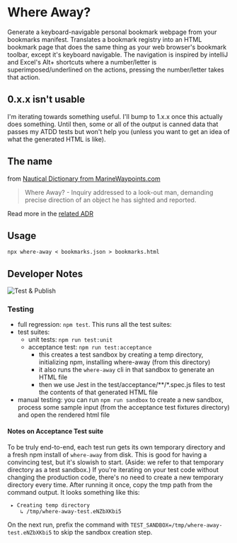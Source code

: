 # Where Away?

Generate a keyboard-navigable personal bookmark webpage from your bookmarks
manifest. Translates a bookmark registry into an HTML bookmark page that does
the same thing as your web browser's bookmark toolbar, except it's keyboard
navigable. The navigation is inspired by intelliJ and Excel's Alt+ shortcuts
where a number/letter is superimposed/underlined on the actions, pressing the
number/letter takes that action.

## 0.x.x isn't usable

I'm iterating towards something useful. I'll bump to 1.x.x once this actually
does something. Until then, some or all of the output is canned data that passes
my ATDD tests but won't help you (unless you want to get an idea of what the
generated HTML is like).

## The name

from [Nautical Dictionary from MarineWaypoints.com](http://www.marinewaypoints.com/learn/glossary/glossary.shtml)

> Where Away? - Inquiry addressed to a look-out man, demanding precise direction
> of an object he has sighted and reported.

Read more in the [related ADR](doc/adr/0002-name-the-project-where-away.md)

## Usage

    npx where-away < bookmarks.json > bookmarks.html

## Developer Notes

![Test & Publish](https://github.com/alexanderbird/where-away/workflows/Test%20&%20Publish/badge.svg)

### Testing

 - full regression: `npm test`. This runs all the test suites:
 - test suites:
   - unit tests: `npm run test:unit`
   - acceptance test: `npm run test:acceptance`
      - this creates a test sandbox by creating a temp directory, initializing
        npm, installing where-away (from this directory)
      - it also runs the `where-away` cli in that sandbox to generate an HTML
        file
      - then we use Jest in the test/acceptance/**/*.spec.js files to test the
        contents of that generated HTML file
 - manual testing: you can run `npm run sandbox` to create a new sandbox,
   process some sample input (from the acceptance test fixtures directory) and
   open the rendered html file

#### Notes on Acceptance Test suite

To be truly end-to-end, each test run gets its own temporary directory and a
fresh npm install of `where-away` from disk. This is good for having a
convincing test, but it's slowish to start. (Aside: we refer to that temporary
directory as a test sandbox.) If you're iterating on your test code without
changing the production code, there's no need to create a new temporary
directory every time. After running it once, copy the tmp path from the command
output. It looks something like this:

     ▸ Creating temp directory
        ↳ /tmp/where-away-test.eNZbXKbi5

On the next run, prefix the command with
`TEST_SANDBOX=/tmp/where-away-test.eNZbXKbi5` to skip the sandbox creation step.
